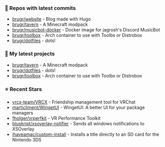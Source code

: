 ### 👷 Repos with latest commits

- [brugr/website](https://github.com/brugr/website) - Blog made with Hugo
- [brugr/tavern](https://github.com/brugr/tavern) - A Minecraft modpack
- [brugr/musicbot-docker](https://github.com/brugr/musicbot-docker) - Docker image for jagrosh&#39;s Discord MusicBot
- [brugr/toolbox](https://github.com/brugr/toolbox) - Arch container to use with Toolbx or Distrobox
- [brugr/dotfiles](https://github.com/brugr/dotfiles) - dots!
### 🌱 My latest projects

- [brugr/tavern](https://github.com/brugr/tavern) - A Minecraft modpack
- [brugr/dotfiles](https://github.com/brugr/dotfiles) - dots!
- [brugr/toolbox](https://github.com/brugr/toolbox) - Arch container to use with Toolbx or Distrobox
### ⭐ Recent Stars

- [vrcx-team/VRCX](https://github.com/vrcx-team/VRCX) - Friendship management tool for VRChat
- [marticliment/WingetUI](https://github.com/marticliment/WingetUI) - WingetUI: A better UI for your package managers
- [fholger/vrperfkit](https://github.com/fholger/vrperfkit) - VR Performance Toolkit
- [bluskript/xsoverlay-notifier](https://github.com/bluskript/xsoverlay-notifier) - Sends all windows notifications to XSOverlay
- [ihaveamac/custom-install](https://github.com/ihaveamac/custom-install) - Installs a title directly to an SD card for the Nintendo 3DS
